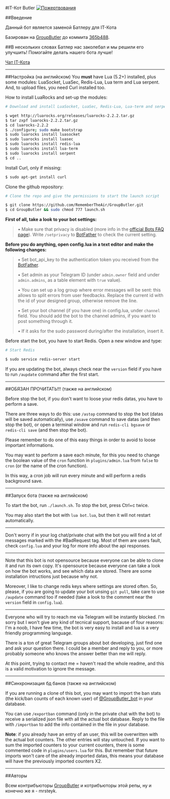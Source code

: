 #IT-Кот Butler
[![Пожертвования](https://img.shields.io/badge/Пожертвования-PayPal-green.svg)](https://paypal.me/mrsteyk)

##Введение

Данный бот является заменой Батлеру для IT-Кота

Базирован на [GroupButler](https://github.com/RememberTheAir/GroupButler) до коммита [365b488](https://github.com/RememberTheAir/GroupButler/commit/365b4881a74d5df22b139f26d95bac867ead0389).

##В нескольких словах
Батлер нас заколебал и мы решили его улучшить! Помогайте делать нашего бота лучше!

[Чат IT-Кота](https://telegram.me/it_cat_encrypted)

* * *

##Настройка (на английском)
You **must** have Lua (5.2+) installed, plus some modules: LuaSocket, LuaSec, Redis-Lua, Lua term and Lua serpent. And, to upload files, you need Curl installed too.

How to install LuaRocks and set-up the modules:

```bash
# Download and install LuaSocket, LuaSec, Redis-Lua, Lua-term and serpent

$ wget http://luarocks.org/releases/luarocks-2.2.2.tar.gz
$ tar zxpf luarocks-2.2.2.tar.gz
$ cd luarocks-2.2.2
$ ./configure; sudo make bootstrap
$ sudo luarocks install luasocket
$ sudo luarocks install luasec
$ sudo luarocks install redis-lua
$ sudo luarocks install lua-term
$ sudo luarocks install serpent
$ cd ..
```

Install Curl, only if missing:
```bash
$ sudo apt-get install curl
```

Clone the github repository:
```bash
# Clone the repo and give the permissions to start the launch script

$ git clone https://github.com/RememberTheAir/GroupButler.git
$ cd GroupButler && sudo chmod 777 launch.sh
```

**First of all, take a look to your bot settings:**

> • Make sure that privacy is disabled (more info in the [official Bots FAQ page](https://core.telegram.org/bots/faq#what-messages-will-my-bot-get)). Write `/setprivacy` to [BotFather](http://telegram.me/BotFather) to check the current setting.

**Before you do anything, open config.lua in a text editor and make the following changes:**

> • Set bot_api_key to the authentication token you received from the [BotFather](http://telegram.me/BotFather).
>
> • Set admin as your Telegram ID (under `admin.owner` field and under `admin.admins`, as a table element with `true` value).
>
> • You can set up a log group where error messages will be sent: this allows to split errors from user feedbacks. Replace the current id with the id of your designed group, otherwise remove the line.
>
> • Set your bot channel (if you have one) in config.lua, under `channel` field. You should add the bot to the channel admins, if you want to post something through it.
>
> • If it asks for the sudo password during/after the installation, insert it.

Before start the bot, you have to start Redis. Open a new window and type:
```bash
# Start Redis

$ sudo service redis-server start
```

If you are updating the bot, always check near the `version` field if you have to run `/aupdate` command after the first start.
* * *

##ОБЯЗАН ПРОЧИТАТЬ!!! (также на английском)

Before stop the bot, if you don't want to loose your redis datas, you have to perform a save.

There are three ways to do this: use `/astop` command to stop the bot (datas will be saved automatically), use `/asave` command to save datas (and then stop the bot), or open a terminal window and run `redis-cli bgsave` or `redis-cli save` (and then stop the bot).

Please remember to do one of this easy things in order to avoid to loose important informations.

You may want to perform a save each minute, for this you need to change the boolean value of the `cron` function in `plugins/admin.lua` from `false` to `cron` (or the name of the cron function).

In this way, a cron job will run every minute and will perform a redis background save.

* * *

##Запуск бота (также на английском)

To start the bot, run `./launch.sh`. To stop the bot, press Ctrl+c twice.

You may also start the bot with `lua bot.lua`, but then it will not restart automatically.

* * *

Don't worry if in your log chat/private chat with the bot you will find a lot of messages marked with the #BadRequest tag. Most of them are users fault, check `config.lua` and your log for more info about the api responses.

* * *

Note that this bot is not opensource because everyone can be able to clone it and run its own copy. It's opensource because everyone can take a look on how the bot works, and see which data are stored. There are some installation intructions just because why not.

Moreover, I like to change redis keys where settings are stored often. So, please, if you are going to update your bot unsing `git pull`, take care to use `/aupdate` command too if needed (take a look to the comment near the `version` field in `config.lua`).

* * *

Everyone who will try to reach me via Telegram will be instantly blocked. I'm sorry but I won't give any kind of tecnical support, bacause of four reasons: I'm a noob, I have few time, the bot is very easy to install and lua is a very friendly programming language.

There is a ton of great Telegram groups about bot developing, just find one and ask your question there. I could be a member and reply to you, or more probably someone who knows the answer better than me will reply.

At this point, trying to contact me = haven't read the whole readme, and this is a valid motivation to ignore the message.

* * *

##Синхронизация бд банов (также на английском)

If you are running a clone of this bot, you may want to import the ban stats (the kick/ban counts of each known user) of [@GroupButler_bot](http://github.com/groupbutler_bot) in your database.

You can use `/exportban` command (only in the private chat with the bot) to receive a serialized json file with all the actual bot database. Reply to the file with `/importban` to add the info contained in the file in your database.

**Note**: if you already have an entry of an user, this will be overwritten with the actual bot counters. The other entries will stay untouched. If you want to sum the imported counters to your current counters, there is some commented code in `plugins/users.lua` for this. But remember that future imports won't care of the already imported datas, this means your database will have the previously imported counters X2.

* * *

##Авторы

Всем контрибъюторы [GroupButler](https://github.com/RememberTheAir/GroupButler/graphs/contributors) и котрибъюторы этой репы, ну и конечно же я - mrsteyk.
